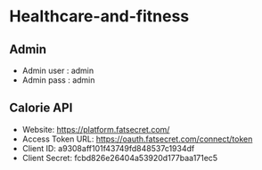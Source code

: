 # Healthcare-and-fitness

## Admin

- Admin user : admin
- Admin pass : admin

## Calorie API
- Website: https://platform.fatsecret.com/
- Access Token URL: https://oauth.fatsecret.com/connect/token
- Client ID: a9308aff101f43749fd848537c1934df 
- Client Secret: fcbd826e26404a53920d177baa171ec5
